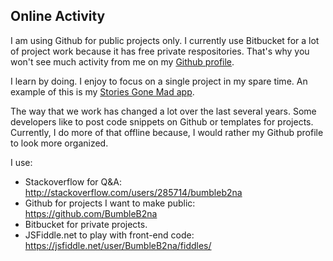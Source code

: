 ## Online Activity

I am using Github for public projects only. I currently use Bitbucket for a lot of project work because it has free private respositories. That's why you won't see much activity from me on my [Github profile](https://github.com/BumbleB2na).
  
I learn by doing. I enjoy to focus on a single project in my spare time. An example of this is my [Stories Gone Mad app](https://mobilewebsmart.com/StoriesGoneMad).

The way that we work has changed a lot over the last several years. Some developers like to post code snippets on Github or templates for projects. Currently, I do more of that offline because, I would rather my Github profile to look more organized.

I use:
* Stackoverflow for Q&A: http://stackoverflow.com/users/285714/bumbleb2na  
* Github for projects I want to make public: https://github.com/BumbleB2na  
* Bitbucket for private projects. 
* JSFiddle.net to play with front-end code: https://jsfiddle.net/user/BumbleB2na/fiddles/

